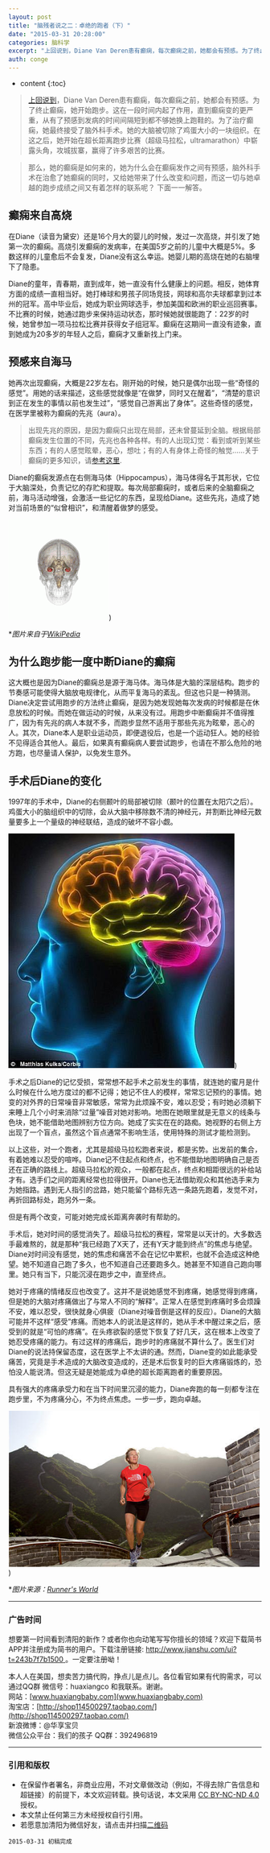 ```yaml
---
layout: post
title: "脑残者说之二：卓绝的跑者（下）"
date: "2015-03-31 20:28:00"
categories: 脑科学
excerpt: "上回说到，Diane Van Deren患有癫痫，每次癫痫之前，她都会有预感。为了终止癫痫，她开始跑步。这在一段时间内起了作用，直到癫痫变的更严..."
auth: conge
---
```

* content
{:toc}

> [上回说到](http://www.jianshu.com/p/74a4524e11ed)，Diane Van Deren患有癫痫，每次癫痫之前，她都会有预感。为了终止癫痫，她开始跑步。这在一段时间内起了作用，直到癫痫变的更严重，从有了预感到发病的时间间隔短到都不够她换上跑鞋的。为了治疗癫痫，她最终接受了脑外科手术。她的大脑被切除了鸡蛋大小的一块组织。在这之后，她开始在超长距离跑步比赛（超级马拉松，ultramarathon）中崭露头角，攻城拔寨，赢得了许多艰苦的比赛。

> 那么，她的癫痫是如何来的，她为什么会在癫痫发作之间有预感，脑外科手术在治愈了她癫痫的同时，又给她带来了什么改变和问题，而这一切与她卓越的跑步成绩之间又有着怎样的联系呢？ 下面一一解答。

## 癫痫来自高烧

在Diane（读音为黛安）还是16个月大的婴儿的时候，发过一次高烧，并引发了她第一次的癫痫。高烧引发癫痫的发病率，在美国5岁之前的儿童中大概是5%。多数这样的儿童愈后不会复发，Diane没有这么幸运。她婴儿期的高烧在她的右脑埋下了隐患。

Diane的童年，青春期，直到成年，她一直没有什么健康上的问题。相反，她体育方面的成绩一直相当好。她打棒球和男孩子同场竞技，网球和高尔夫球都拿到过本州的冠军。高中毕业后，她成为职业网球选手，参加美国和欧洲的职业巡回赛事。不比赛的时候，她通过跑步来保持运动状态，那时候她就很能跑了：22岁的时候，她曾参加一项马拉松比赛并获得女子组冠军。癫痫在这期间一直没有迹象，直到她成为20多岁的年轻人之后，癫痫才又重新找上门来。

## 预感来自海马

她再次出现癫痫，大概是22岁左右。刚开始的时候，她只是偶尔出现一些“奇怪的感觉”。用她的话来描述，这些感觉就像是“在做梦，同时又在醒着”，“清楚的意识到正在发生的事情以前也发生过”，“感觉自己游离出了身体”。这些奇怪的感觉，在医学里被称为癫痫的先兆（aura）。

> 出现先兆的原因，是因为癫痫只出现在局部，还未曾蔓延到全脑。根据局部癫痫发生位置的不同，先兆也各种各样。有的人出现幻觉：看到或听到某些东西；有的人感觉眩晕，恶心，想吐；有的人有身体上奇怪的触觉……关于癫痫的更多知识，请[参考这里](http://www.dls.ym.edu.tw/neuroscience/epi_c.html).

Diane的癫痫发源点在右侧海马体（Hippocampus），海马体得名于其形状，它位于大脑深处，负责记忆的存贮和提取。每次局部癫痫时，或者后来的全脑癫痫之前，海马活动增强，会激活一些记忆的东西，呈现给Diane。这些先兆，造成了她对当前场景的“似曾相识”，和清醒着做梦的感受。

![红色的部分为海马体](/assets/images/脑科学/118382-30cd4b900308ff5f.gif))

**图片来自于[WikiPedia](http://zh.wikipedia.org/wiki/%E6%B5%B7%E9%A9%AC%E4%BD%93)*

## 为什么跑步能一度中断Diane的癫痫

这大概也是因为Diane的癫痫总是源于海马体。海马体是大脑的深层结构。跑步的节奏感可能使得大脑放电规律化，从而平复海马的紊乱。但这也只是一种猜测。Diane决定尝试用跑步的方法终止癫痫，是因为她发现她每次发病的时候都是在休息放松的时候。而她在做运动的时候，从来没有过。用跑步中断癫痫并不值得推广，因为有先兆的病人本就不多，而跑步显然不适用于那些先兆为眩晕，恶心的人。其次，Diane本人是职业运动员，即便退役后，也是一个运动狂人。她的经验不见得适合其他人。最后，如果真有癫痫病人要尝试跑步，也请在不那么危险的地方跑，也尽量请人保护，以免发生意外。

## 手术后Diane的变化

1997年的手术中，Diane的右侧颞叶的局部被切除（颞叶的位置在太阳穴之后）。鸡蛋大小的脑组织中的切除，会从大脑中移除数不清的神经元，并割断比神经元数量要多上一个量级的神经联结，造成的破坏不容小觑。

![途中黄色区域为颞叶皮层](/assets/images/脑科学/118382-860be1bb8bc9c9a9.jpg))

手术之后Diane的记忆受损，常常想不起手术之前发生的事情，就连她的蜜月是什么时候在什么地方度过的都不记得；她记不住人的模样，常常忘记预约的事情。她变的对外界的日常噪音非常敏感，常常为此烦躁不安，难以忍受；有时她必须躺下来睡上几个小时来消除“过量”噪音对她对影响。地图在她眼里就是无意义的线条与色块，她不能借助地图辨别方位方向。她成了实实在在的路痴。她视野的右侧上方出现了一个盲点，虽然这个盲点通常不影响生活，使用特殊的测试才能检测到。

以上这些，对一个跑者，尤其是超级马拉松跑者来说，都是劣势。出发前的集合，有着她难以忍受的喧哗。Diane记不住起点和终点，也不能借助地图明确自己是否还在正确的路线上。超级马拉松的观众，一般都在起点，终点和相距很远的补给站才有。选手们之间的距离经常也拉得很开。Diane也无法借助观众和其他选手来为为她指路。遇到无人指引的岔路，她只能留个路标先选一条路先跑着，发觉不对，再折回路标处，跑另外一条。

但是有两个改变，可能对她完成长距离奔袭时有帮助的。

手术后，她对时间的感觉消失了。超级马拉松的赛程，常常是以天计的。大多数选手最难熬的，就是那种“我已经跑了X天了，还有Y天才能到终点”的焦虑与绝望。Diane对时间没有感觉，她的焦虑和痛苦不会在记忆中累积，也就不会造成这种绝望。她不知道自己跑了多久，也不知道自己还要跑多久。她甚至不知道自己跑向哪里。她只有当下，只能沉浸在跑步之中，直至终点。

她对于疼痛的情绪反应也改变了。这并不是说她感觉不到疼痛，她感觉得到疼痛，但是她的大脑对疼痛做出了与常人不同的“解释”。正常人在感觉到疼痛时多会烦躁不安，难以忍受，很快就身心俱疲（Diane对噪音倒是这样的反应）。Diane的大脑可能并不这样“感受”疼痛。而她本人的说法是这样的，她从手术中醒过来之后，感受到的就是“可怕的疼痛”。在头疼欲裂的感觉下恢复了好几天，这在根本上改变了她忍受疼痛的能力。有过这样的疼痛后，跑步时的疼痛就不算什么了。医生们对Diane的说法持保留态度，这在医学上不太讲的通。然而，Diane变的如此能承受痛苦，究竟是手术造成的大脑改变造成的，还是术后恢复时的巨大疼痛锻炼的，恐怕没人能说清。但这无疑是她能成为卓绝的超长距离跑者的重要原因。

具有强大的疼痛承受力和在当下时间里沉浸的能力，Diane奔跑的每一刻都专注在跑步里，不为疼痛分心，不为终点焦虑。一步一步，跑向卓越。


![2011年1月，Diane在中国参加比赛](/assets/images/脑科学/118382-dcd54fdbab23c5f9.jpg))

**图片来源：[Runner's World](http://www.runnersworld.com/runners-stories/fixing-dianes-brain)*

--------

### 广告时间

想要第一时间看到清阳的新作？或者你也向动笔写写你擅长的领域？欢迎下载简书APP并注册成为简书的用户。下载注册链接: [http://www.jianshu.com/ui?t=243b7f7b1500 ](http://www.jianshu.com/ui?t=243b7f7b1500)。一定要注册呦！

本人人在美国，想卖苦力搞代购，挣点儿是点儿。各位看官如果有代购需求，可以通过QQ群 微信号：huaxiangco 和我联系。谢谢。  
网站：[www.huaxiangbaby.com](www.huaxiangbaby.com)  
淘宝店：[http://shop114500297.taobao.com/](http://shop114500297.taobao.com/)  
新浪微博：@华享宝贝  
微信公众平台：我们的孩子 
QQ群：392496819  

----

### 引用和版权

* 在保留作者署名，非商业应用，不对文章做改动（例如，不得去除广告信息和超链接）的前提下，本文欢迎转载。换句话说，本文采用 [CC BY-NC-ND 4.0](http://creativecommons.org/licenses/by-nc-nd/4.0/deed.zh_TW)授权。
* 本文禁止任何第三方未经授权自行引用。
* 若愿意加清阳为微信好友，请点击并扫描[二维码](http://upload.jianshu.io/users/qrcodes/118382/mmqrcode1426875251612.png)

```
2015-03-31 初稿完成
```
